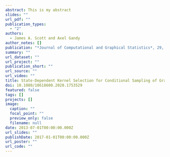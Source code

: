 ```yaml
---
abstract: This is my abstract
slides: ""
url_pdf: ""
publication_types:
  - "2"
authors:
  - James A. Scott and Axel Gandy
author_notes: []
publication: "*Journal of Computational and Graphical Statistics*, 29, 847-858"
summary: ""
url_dataset: ""
url_project: ""
publication_short: ""
url_source: ""
url_video: ""
title: State-Dependent Kernel Selection for Conditional Sampling of Graphs
doi: 10.1080/10618600.2020.1753529
featured: false
tags: []
projects: []
image:
  caption: ""
  focal_point: ""
  preview_only: false
  filename: null
date: 2013-07-01T00:00:00.000Z
url_slides: ""
publishDate: 2017-01-01T00:00:00.000Z
url_poster: ""
url_code: ""
---
```

